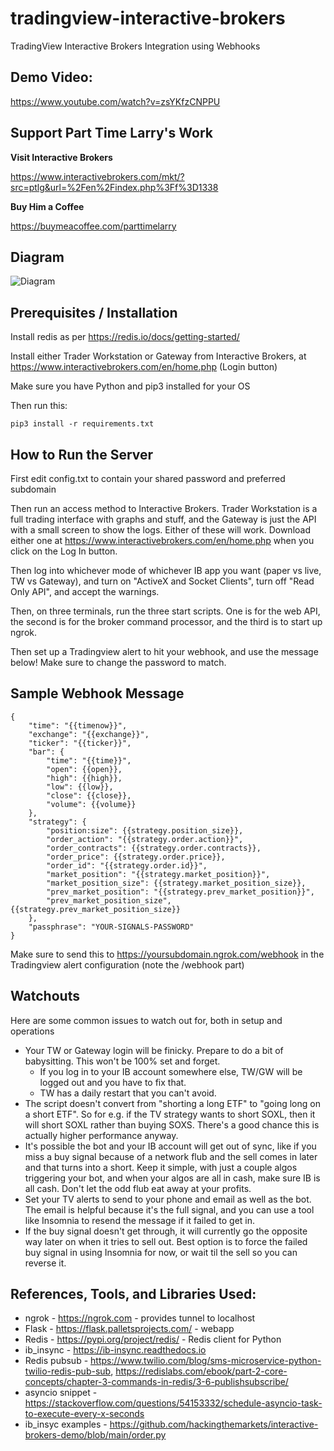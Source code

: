 # tradingview-interactive-brokers
TradingView Interactive Brokers Integration using Webhooks

## Demo Video:

https://www.youtube.com/watch?v=zsYKfzCNPPU

## Support Part Time Larry's Work

__Visit Interactive Brokers__

https://www.interactivebrokers.com/mkt/?src=ptlg&url=%2Fen%2Findex.php%3Ff%3D1338

__Buy Him a Coffee__

https://buymeacoffee.com/parttimelarry

## Diagram 

![Diagram](diagram.png)

## Prerequisites / Installation

Install redis as per https://redis.io/docs/getting-started/

Install either Trader Workstation or Gateway from Interactive Brokers, at https://www.interactivebrokers.com/en/home.php (Login button)

Make sure you have Python and pip3 installed for your OS

Then run this:

```
pip3 install -r requirements.txt
```

## How to Run the Server

First edit config.txt to contain your shared password and preferred subdomain

Then run an access method to Interactive Brokers. Trader Workstation is a full trading interface with graphs and stuff, and the Gateway is just the API with a small screen to show the logs. Either of these will work. Download either one at https://www.interactivebrokers.com/en/home.php when you click on the Log In button.

Then log into whichever mode of whichever IB app you want (paper vs live, TW vs Gateway), and turn on "ActiveX and Socket Clients", turn off "Read Only API", and accept the warnings.

Then, on three terminals, run the three start scripts. One is for the web API, the second is for the broker command processor, and the third is to start up ngrok.

Then set up a Tradingview alert to hit your webhook, and use the message below! Make sure to change the password to match.


## Sample Webhook Message

```
{
	"time": "{{timenow}}",
	"exchange": "{{exchange}}",
	"ticker": "{{ticker}}",
	"bar": {
		"time": "{{time}}",
		"open": {{open}},
		"high": {{high}},
		"low": {{low}},
		"close": {{close}},
		"volume": {{volume}}
	},
	"strategy": {
		"position:size": {{strategy.position_size}},
		"order_action": "{{strategy.order.action}}",
		"order_contracts": {{strategy.order.contracts}},
		"order_price": {{strategy.order.price}},
        "order_id": "{{strategy.order.id}}",
		"market_position": "{{strategy.market_position}}",
		"market_position_size": {{strategy.market_position_size}},
		"prev_market_position": "{{strategy.prev_market_position}}",
		"prev_market_position_size", {{strategy.prev_market_position_size}}
	},
	"passphrase": "YOUR-SIGNALS-PASSWORD"
}

```

Make sure to send this to https://yoursubdomain.ngrok.com/webhook in the Tradingview alert configuration (note the /webhook part)

## Watchouts

Here are some common issues to watch out for, both in setup and operations

* Your TW or Gateway login will be finicky. Prepare to do a bit of babysitting. This won't be 100% set and forget.
	* If you log in to your IB account somewhere else, TW/GW will be logged out and you have to fix that.
	* TW has a daily restart that you can't avoid.
* The script doesn't convert from "shorting a long ETF" to "going long on a short ETF". So for e.g. if the TV strategy wants to short SOXL, then it will short SOXL rather than buying SOXS. There's a good chance this is actually higher performance anyway.
* It's possible the bot and your IB account will get out of sync, like if you miss a buy signal because of a network flub and the sell comes in later and that turns into a short. Keep it simple, with just a couple algos triggering your bot, and when your algos are all in cash, make sure IB is all cash. Don't let the odd flub eat away at your profits.
* Set your TV alerts to send to your phone and email as well as the bot. The email is helpful because it's the full signal, and you can use a tool like Insomnia to resend the message if it failed to get in.
* If the buy signal doesn't get through, it will currently go the opposite way later on when it tries to sell out. Best option is to force the failed buy signal in using Insomnia for now, or wait til the sell so you can reverse it.




## References, Tools, and Libraries Used:

* ngrok - https://ngrok.com - provides tunnel to localhost
* Flask - https://flask.palletsprojects.com/ - webapp
* Redis - https://pypi.org/project/redis/ - Redis client for Python
* ib_insync - https://ib-insync.readthedocs.io
* Redis pubsub - https://www.twilio.com/blog/sms-microservice-python-twilio-redis-pub-sub, https://redislabs.com/ebook/part-2-core-concepts/chapter-3-commands-in-redis/3-6-publishsubscribe/
* asyncio snippet - https://stackoverflow.com/questions/54153332/schedule-asyncio-task-to-execute-every-x-seconds
* ib_insyc examples - https://github.com/hackingthemarkets/interactive-brokers-demo/blob/main/order.py
